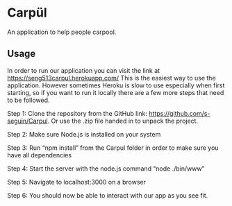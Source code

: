 # Carpül
An application to help people carpool.

## Usage
In order to run our application you can visit the link at https://seng513carpul.herokuapp.com/ 
This is the easiest way to use the application. However sometimes Heroku is slow to use especially when first starting, so if you want to run it locally there are a few more steps that need to be followed. 

Step 1: Clone the repository from the GitHub link: https://github.com/s-seguin/Carpul. Or use the .zip file handed in to unpack the project.

Step 2: Make sure Node.js is installed on your system

Step 3: Run “npm install” from the Carpul folder in order to make sure you have all dependencies

Step 4: Start the server with the node.js command “node ./bin/www” 

Step 5: Navigate to localhost:3000 on a browser

Step 6: You should now be able to interact with our app as you see fit. 

